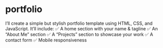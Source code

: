 # portfolio
I’ll create a simple but stylish portfolio template using HTML, CSS, and JavaScript. It’ll include: ✅ A home section with your name &amp; tagline ✅ An “About Me” section ✅ A “Projects” section to showcase your work ✅ A contact form ✅ Mobile responsiveness
